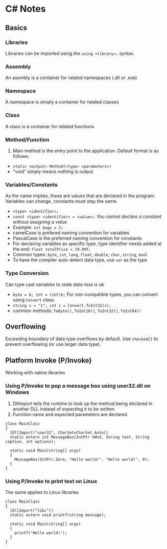 # C# Notes

## Basics

### Libraries
Libraries can be imported using the `using <library>;` syntax.

### Assembly
An asembly is a container for related namespaces (.dll or .exe)

### Namespace
A namespace is simply a container for related classes

### Class
A class is a container for related functions

### Method/Function
1. Main method is the entry point to the application. Default format is as follows:
- `static <output> Method(<type> <parameters>)`
- "void" simply means nothing is output

### Variables/Constants
As the name implies, these are values that are declared in the program. Variables can change, constants must stay the same.
- `<type> <identifier>;`
- `const <type> <identifier> = <value>;` *You cannot declare a constant without assigning a value*
- Example: `int bugs = 2;`
- camelCase is prefered naming convention for variables
- PascalCase is the preferred naming convention for constants
- For declaring variables as specific type, type identifier needs added at the end: `float totalPrice = 19.99f;`
- Common types: `byte`, `int`, `long`, `float`, `double`, `char`, `string`, `bool`
- To have the compiler auto-detect data type, use `var` as the type

### Type Conversion
Can type cast variables to state data-loss is ok
- `byte = b; int = (int)b;`
For non-compatible types, you can convert using `Convert` class.
- `string s = "1"; int i = Convert.ToInt32(s);`
- common methods: `ToByte()`, `ToInt16()`, `ToInt32()`, `ToInt64()`

## Overflowing
Exceeding boundary of data type overflows by default. Use `checked{}` to prevent overflowing (or use larger data type).

## Platform Invoke (P/Invoke)
Working with native libraries

### Using P/Invoke to pop a message box using user32.dll on Windows
1. DllImport tells the runtime to look up the method being declared in another DLL instead of expecting it to be written
2. Function name and expected parameters are declared 
```
class MainClass
{
  [DllImport("user32", CharSet=CharSet.Auto)]
  static extern int MessageBox(IntPtr hWnd, String text, String caption, int options);
  
  static void Main(string[] args)
  {
    MessageBox(IntPtr.Zero, "Hello world!", "Hello world!", 0);
  }
}
```

### Using P/Invoke to print text on Linux
The same applies to Linux libraries
```
class MainClass
{
  [DllImport("libc")]
  static extern void printf(string message);
  
  static void Main(string[] args)
  {
    printf("Hello world!");
  }
}
```
